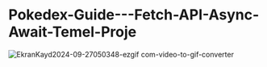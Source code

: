 ﻿# Pokedex-Guide---Fetch-API-Async-Await-Temel-Proje
![EkranKayd2024-09-27050348-ezgif com-video-to-gif-converter](https://github.com/user-attachments/assets/9049ef8e-a20d-4aca-8e50-2cf5bc260e6b)
